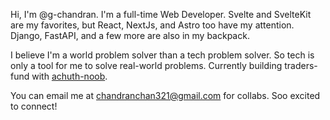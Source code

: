 Hi, I'm @g-chandran. I'm a full-time Web Developer. Svelte and SvelteKit are my favorites, but React, NextJs, and Astro too have my attention. Django, FastAPI, and a few more are also in my backpack.

I believe I'm a world problem solver than a tech problem solver. So tech is only a tool for me to solve real-world problems. Currently building traders-fund with [achuth-noob](https://github.com/achuth-noob).

You can email me at chandranchan321@gmail.com for collabs. Soo excited to connect!
